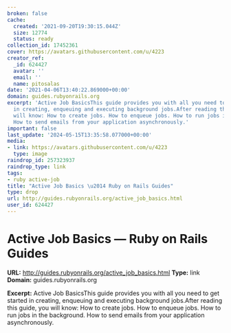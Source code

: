```yaml
---
broken: false
cache:
  created: '2021-09-20T19:30:15.044Z'
  size: 12774
  status: ready
collection_id: 17452361
cover: https://avatars.githubusercontent.com/u/4223
creator_ref:
  _id: 624427
  avatar: ''
  email: ''
  name: pitosalas
date: '2021-04-06T13:40:22.869000+00:00'
domain: guides.rubyonrails.org
excerpt: 'Active Job BasicsThis guide provides you with all you need to get started
  in creating, enqueuing and executing background jobs.After reading this guide, you
  will know: How to create jobs. How to enqueue jobs. How to run jobs in the background.
  How to send emails from your application asynchronously.'
important: false
last_update: '2024-05-15T13:35:58.077000+00:00'
media:
- link: https://avatars.githubusercontent.com/u/4223
  type: image
raindrop_id: 257323937
raindrop_type: link
tags:
- ruby active-job
title: "Active Job Basics \u2014 Ruby on Rails Guides"
type: drop
url: http://guides.rubyonrails.org/active_job_basics.html
user_id: 624427
---
```


# Active Job Basics — Ruby on Rails Guides

**URL:** http://guides.rubyonrails.org/active_job_basics.html
**Type:** link
**Domain:** guides.rubyonrails.org

**Excerpt:** Active Job BasicsThis guide provides you with all you need to get started in creating, enqueuing and executing background jobs.After reading this guide, you will know: How to create jobs. How to enqueue jobs. How to run jobs in the background. How to send emails from your application asynchronously.
